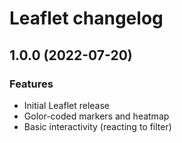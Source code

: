 # Leaflet changelog

## 1.0.0 (2022-07-20)

### Features

* Initial Leaflet release
* Golor-coded markers and heatmap
* Basic interactivity (reacting to filter)